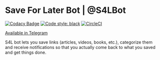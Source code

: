 # Save For Later Bot | @S4LBot

[![Codacy Badge](https://api.codacy.com/project/badge/Grade/6a2e4e371be445e7ab8b1d7bb83a2e0d)](https://www.codacy.com?utm_source=github.com&amp;utm_medium=referral&amp;utm_content=iugov/s4lbot&amp;utm_campaign=Badge_Grade)
[![Code style: black](https://img.shields.io/badge/code%20style-black-000000.svg)](https://github.com/python/black)
[![CircleCI](https://circleci.com/gh/iugov/s4lbot.svg?style=svg&circle-token=18ac5bd97d145b89190cd8e3459639238d9aac4a)](https://circleci.com/gh/iugov/s4lbot)

[Available in Telegram](https://t.me/S4LBot)

S4L bot lets you save links (articles, videos, books, etc.), categorize them and receive notifications so that you actually come back to what you saved and get things done.
